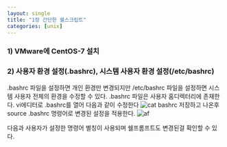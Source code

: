 ```yaml
---
layout: single
title: "1장 간단한 쉘스크립트"
categories: [unix]
---
```


### 1) VMware에 CentOS-7 설치


### 2) 사용자 환경 설정(.bashrc), 시스템 사용자 환경 설정(/etc/bashrc) 
.bashrc 파일을 설정하면 개인 환경만 변경되지만 /etc/bashrc 파일을 설정하면 시스템 사용자 전체의 환경을 수정할 수 있다.
.bashrc 파일은 사용자 홈디렉터리에 존재한다. vi에디터로 .bashrc를 열어 다음과 같이 수정한다
![cat bashrc](https://github.com/hyunchan123/hyunchan123.github.io/assets/48408195/2b046749-6aaf-4cc0-977c-10cebba5bd3a)
저장하고 나온후 source .bashrc 명령어로 변경된 설정을 적용한다. 
![af](https://github.com/hyunchan123/hyunchan123.github.io/assets/48408195/399a6516-1787-4e39-bb7b-418e2622443c)

다음과 사용자가 설정한 명령어 별칭이 사용되며 쉘프롬프트도 변경된걸 확인할 수 있다.


